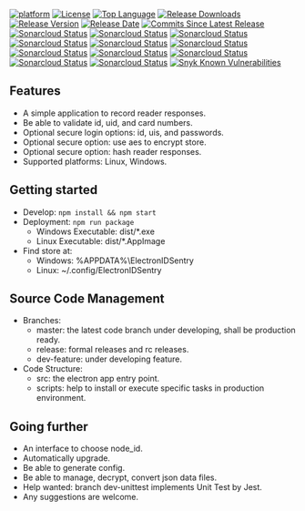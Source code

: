 [![platform](https://img.shields.io/badge/platform-linux%2Fwindows-green.svg?color=blue)](https://github.com/tarlety/id_sentry)
[![License](https://img.shields.io/:license-mit-blue.svg)](https://github.com/tarlety/id_sentry/blob/master/LICENSE)
[![Top Language](https://img.shields.io/github/languages/top/tarlety/id_sentry)](https://github.com/tarlety/id_sentry)
[![Release Downloads](https://img.shields.io/github/downloads/tarlety/id_sentry/total?label=overall%20downloads&color=blue)](https://github.com/tarlety/id_sentry/releases)
[![Release Version](https://img.shields.io/github/v/release/tarlety/id_sentry?sort=semver&color=blue)](https://github.com/tarlety/id_sentry/releases)
[![Release Date](https://img.shields.io/github/release-date-pre/tarlety/id_sentry?color=blue)](https://github.com/tarlety/id_sentry/releases)
[![Commits Since Latest Release](https://img.shields.io/github/commits-since/tarlety/id_sentry/latest/master?include_prereleases)](https://github.com/tarlety/id_sentry/commits/master)
[![Sonarcloud Status](https://sonarcloud.io/api/project_badges/measure?project=tarlety_id_sentry&branch=master&metric=bugs)](https://sonarcloud.io/dashboard?id=tarlety_id_sentry)
[![Sonarcloud Status](https://sonarcloud.io/api/project_badges/measure?project=tarlety_id_sentry&branch=master&metric=code_smells)](https://sonarcloud.io/dashboard?id=tarlety_id_sentry)
[![Sonarcloud Status](https://sonarcloud.io/api/project_badges/measure?project=tarlety_id_sentry&branch=master&metric=coverage)](https://sonarcloud.io/dashboard?id=tarlety_id_sentry)
[![Sonarcloud Status](https://sonarcloud.io/api/project_badges/measure?project=tarlety_id_sentry&branch=master&metric=duplicated_lines_density)](https://sonarcloud.io/dashboard?id=tarlety_id_sentry)
[![Sonarcloud Status](https://sonarcloud.io/api/project_badges/measure?project=tarlety_id_sentry&branch=master&metric=ncloc)](https://sonarcloud.io/dashboard?id=tarlety_id_sentry)
[![Sonarcloud Status](https://sonarcloud.io/api/project_badges/measure?project=tarlety_id_sentry&branch=master&metric=sqale_rating)](https://sonarcloud.io/dashboard?id=tarlety_id_sentry)
[![Sonarcloud Status](https://sonarcloud.io/api/project_badges/measure?project=tarlety_id_sentry&branch=master&metric=alert_status)](https://sonarcloud.io/dashboard?id=tarlety_id_sentry)
[![Sonarcloud Status](https://sonarcloud.io/api/project_badges/measure?project=tarlety_id_sentry&branch=master&metric=reliability_rating)](https://sonarcloud.io/dashboard?id=tarlety_id_sentry)
[![Sonarcloud Status](https://sonarcloud.io/api/project_badges/measure?project=tarlety_id_sentry&branch=master&metric=security_rating)](https://sonarcloud.io/dashboard?id=tarlety_id_sentry)
[![Sonarcloud Status](https://sonarcloud.io/api/project_badges/measure?project=tarlety_id_sentry&branch=master&metric=sqale_index)](https://sonarcloud.io/dashboard?id=tarlety_id_sentry)
[![Sonarcloud Status](https://sonarcloud.io/api/project_badges/measure?project=tarlety_id_sentry&branch=master&metric=vulnerabilities)](https://sonarcloud.io/dashboard?id=tarlety_id_sentry)
[![Snyk Known Vulnerabilities](https://snyk.io/test/github/tarlety/id_sentry/badge.svg)](https://snyk.io/test/github/tarlety/id_sentry)

## Features

- A simple application to record reader responses.
- Be able to validate id, uid, and card numbers.
- Optional secure login options: id, uis, and passwords.
- Optional secure option: use aes to encrypt store.
- Optional secure option: hash reader responses.
- Supported platforms: Linux, Windows.

## Getting started

- Develop: ```npm install && npm start```
- Deployment: ```npm run package```
  - Windows Executable: dist/*.exe 
  - Linux Executable: dist/*.AppImage
- Find store at:
  - Windows: %APPDATA%\ElectronIDSentry
  - Linux: ~/.config/ElectronIDSentry

## Source Code Management

- Branches:
  - master: the latest code branch under developing, shall be production ready.
  - release: formal releases and rc releases.
  - dev-feature: under developing feature.
- Code Structure:
  - src: the electron app entry point.
  - scripts: help to install or execute specific tasks in production environment.

## Going further

- An interface to choose node_id. 
- Automatically upgrade.
- Be able to generate config.
- Be able to manage, decrypt, convert json data files.
- Help wanted: branch dev-unittest implements Unit Test by Jest.
- Any suggestions are welcome.

